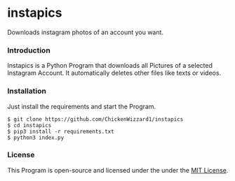 # instapics

Downloads instagram photos of an account you want.



### Introduction

Instapics is a Python Program that downloads all Pictures of a selected Instagram Account. It automatically deletes other files like texts or videos.



### Installation

Just  install the requirements and start the Program.

```shell
$ git clone https://github.com/ChickenWizzard1/instapics
$ cd instapics
$ pip3 install -r requirements.txt
$ python3 index.py
```



### License

This Program is open-source and licensed under the under the [MIT License](LICENSE).

